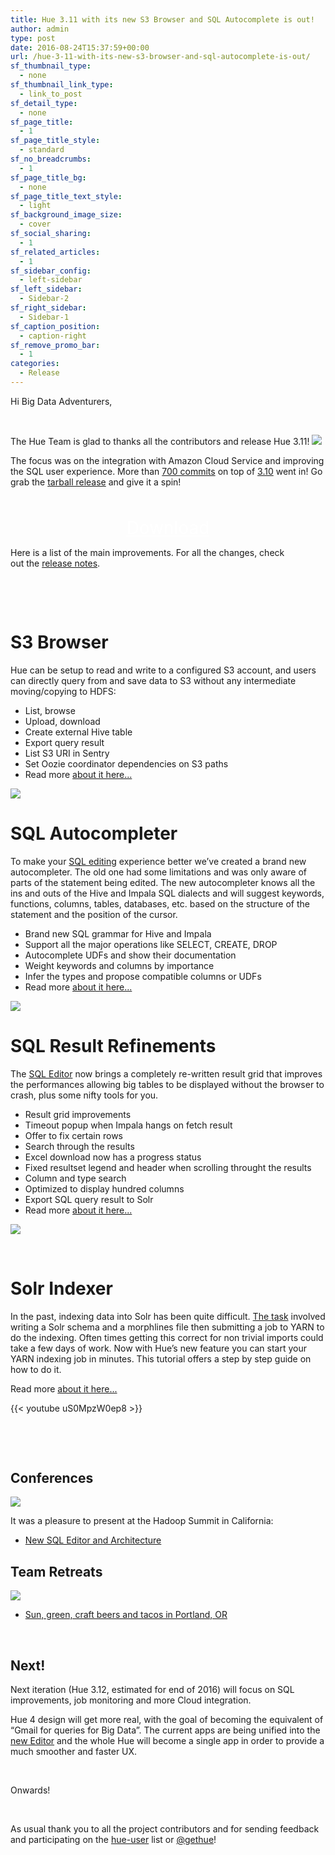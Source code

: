 ```yaml
---
title: Hue 3.11 with its new S3 Browser and SQL Autocomplete is out!
author: admin
type: post
date: 2016-08-24T15:37:59+00:00
url: /hue-3-11-with-its-new-s3-browser-and-sql-autocomplete-is-out/
sf_thumbnail_type:
  - none
sf_thumbnail_link_type:
  - link_to_post
sf_detail_type:
  - none
sf_page_title:
  - 1
sf_page_title_style:
  - standard
sf_no_breadcrumbs:
  - 1
sf_page_title_bg:
  - none
sf_page_title_text_style:
  - light
sf_background_image_size:
  - cover
sf_social_sharing:
  - 1
sf_related_articles:
  - 1
sf_sidebar_config:
  - left-sidebar
sf_left_sidebar:
  - Sidebar-2
sf_right_sidebar:
  - Sidebar-1
sf_caption_position:
  - caption-right
sf_remove_promo_bar:
  - 1
categories:
  - Release
---
```


Hi Big Data Adventurers,

&nbsp;

The Hue Team is glad to thanks all the contributors and release Hue 3.11! [<img src="https://cdn.gethue.com/uploads/2015/08/hue-logo-copy.png" />][1]

The focus was on the integration with Amazon Cloud Service and improving the SQL user experience. More than [700 commits][2] on top of [3.10][3] went in! Go grab the [tarball release][4] and give it a spin!

<p style="text-align: center;">
  <a class="sf-button standard accent standard  dropshadow" style="color: #fff!important; font-size: 200%;" title="Click to download the tarball release" href="https://cdn.gethue.com/downloads/releases/3.11.0/hue-3.11.0.tgz" target="_blank" rel="noopener noreferrer"><br /> <span class="text">Download</span><br /> </a>
</p>

Here is a list of the main improvements. For all the changes, check out the [release notes][2].

&nbsp;

&nbsp;

# S3 Browser

Hue can be setup to read and write to a configured S3 account, and users can directly query from and save data to S3 without any intermediate moving/copying to HDFS:

<div class="itemizedlist">
  <ul class="itemizedlist">
    <li class="listitem">
      List, browse
    </li>
    <li class="listitem">
      Upload, download
    </li>
    <li class="listitem">
      Create external Hive table
    </li>
    <li class="listitem">
      Export query result
    </li>
    <li class="listitem">
      List S3 URI in Sentry
    </li>
    <li class="listitem">
      Set Oozie coordinator dependencies on S3 paths
    </li>
    <li class="listitem">
      Read more <a href="https://gethue.com/introducing-s3-support-in-hue/">about it here...</a>
    </li>
  </ul>
</div>

[<img src="https://cdn.gethue.com/uploads/2016/08/s3-upload-1024x483.png"  />][5]

#

# SQL Autocompleter

To make your [SQL editing][6] experience better we’ve created a brand new autocompleter. The old one had some limitations and was only aware of parts of the statement being edited. The new autocompleter knows all the ins and outs of the Hive and Impala SQL dialects and will suggest keywords, functions, columns, tables, databases, etc. based on the structure of the statement and the position of the cursor.

<div class="itemizedlist">
  <ul class="itemizedlist">
    <li class="listitem">
      Brand new SQL grammar for Hive and Impala
    </li>
    <li class="listitem">
      Support all the major operations like SELECT, CREATE, DROP
    </li>
    <li class="listitem">
      Autocomplete UDFs and show their documentation
    </li>
    <li class="listitem">
      Weight keywords and columns by importance
    </li>
    <li class="listitem">
      Infer the types and propose compatible columns or UDFs
    </li>
    <li class="listitem">
      Read more <a href="https://gethue.com/brand-new-autocompleter-for-hive-and-impala/">about it here...</a>
    </li>
  </ul>
</div>

[<img src="https://cdn.gethue.com/uploads/2016/08/sql-autocomp-1024x480.png" />][7]

#

# SQL Result Refinements

The [SQL Editor][8] now brings a completely re-written result grid that improves the performances allowing big tables to be displayed without the browser to crash, plus some nifty tools for you.

<div class="itemizedlist">
  <ul class="itemizedlist">
    <li class="listitem">
      Result grid improvements
    </li>
    <li class="listitem">
      Timeout popup when Impala hangs on fetch result
    </li>
    <li class="listitem">
      Offer to fix certain rows
    </li>
    <li class="listitem">
      Search through the results
    </li>
    <li class="listitem">
      Excel download now has a progress status
    </li>
    <li class="listitem">
      Fixed resultset legend and header when scrolling throught the results
    </li>
    <li class="listitem">
      Column and type search
    </li>
    <li class="listitem">
      Optimized to display hundred columns
    </li>
    <li class="listitem">
      Export SQL query result to Solr
    </li>
    <li class="listitem">
      Read more <a href="https://gethue.com/new-features-in-the-sql-results-grid-in-hive-and-impala/">about it here...</a>
    </li>
  </ul>
</div>

[<img src="https://cdn.gethue.com/uploads/2016/08/result-refine-1024x542.png" />][9]

&nbsp;

#

# Solr Indexer

In the past, indexing data into Solr has been quite difficult. [The task][10] involved writing a Solr schema and a morphlines file then submitting a job to YARN to do the indexing. Often times getting this correct for non trivial imports could take a few days of work. Now with Hue’s new feature you can start your YARN indexing job in minutes. This tutorial offers a step by step guide on how to do it.

Read more [about it here...][11]

{{< youtube uS0MpzW0ep8 >}}

&nbsp;

&nbsp;

## Conferences

<img src="https://cdn.gethue.com/uploads/2016/06/IMG_4229-1024x768.jpg"  />

It was a pleasure to present at the Hadoop Summit in California:

- [New SQL Editor and Architecture][12]

## Team Retreats

[<img src="https://cdn.gethue.com/uploads/2016/08/IMG_4409-1024x768.jpg"  />][13]

- [Sun, green, craft beers and tacos in Portland, OR][14]

&nbsp;

## **Next!**

Next iteration (Hue 3.12, estimated for end of 2016) will focus on SQL improvements, job monitoring and more Cloud integration.

Hue 4 design will get more real, with the goal of becoming the equivalent of “Gmail for queries for Big Data”. The current apps are being unified into the [new Editor][8] and the whole Hue will become a single app in order to provide a much smoother and faster UX.

&nbsp;

Onwards!

&nbsp;

As usual thank you to all the project contributors and for sending feedback and participating on the [hue-user][15] list or [@gethue][16]!

&nbsp;

[1]: https://cdn.gethue.com/uploads/2015/08/hue-logo-copy.png
[2]: http://cloudera.github.io/hue/docs-3.11.0/release-notes/release-notes-3.11.0.html
[3]: https://gethue.com/hue-3-10-with-its-new-sql-editor-is-out/
[4]: https://cdn.gethue.com/downloads/releases/3.11.0/hue-3.11.0.tgz
[5]: https://cdn.gethue.com/uploads/2016/08/s3-upload.png
[6]: https://gethue.com/sql-editor-for-solr-sql/
[7]: https://cdn.gethue.com/uploads/2016/08/sql-autocomp.png
[8]: https://gethue.com/sql-editor/
[9]: https://cdn.gethue.com/uploads/2016/08/result-refine.png
[10]: https://gethue.com/hadoop-tutorials-season-ii-7-how-to-index-and-search/
[11]: https://gethue.com/easy-indexing-of-data-into-solr/
[12]: https://gethue.com/hadoop-summit-san-jose-2016-hue-sql-editor-and-architecture/
[13]: https://cdn.gethue.com/uploads/2016/08/IMG_4409.jpg
[14]: https://gethue.com/mini-team-retreat-in-portland/
[15]: http://groups.google.com/a/cloudera.org/group/hue-user
[16]: https://twitter.com/gethue
